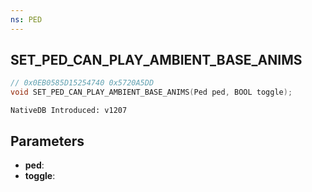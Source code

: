 ```yaml
---
ns: PED
---
```

## SET_PED_CAN_PLAY_AMBIENT_BASE_ANIMS

```c
// 0x0EB0585D15254740 0x5720A5DD
void SET_PED_CAN_PLAY_AMBIENT_BASE_ANIMS(Ped ped, BOOL toggle);
```

```
NativeDB Introduced: v1207
```

## Parameters
* **ped**:
* **toggle**:
